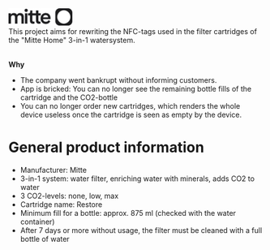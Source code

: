 <img src="https://github.com/Krangh1337/Mitte-Home/blob/main/images/mitte-logo.jpeg" width="25%" height="25%">
<br/>
This project aims for rewriting the NFC-tags used in the filter cartridges of the "Mitte Home" 3-in-1 watersystem.<br/><br/>
<p><b>Why</b></p>
<ul>
<li>The company went bankrupt without informing customers.</li>
<li>App is bricked: You can no longer see the remaining bottle fills of the cartridge and the CO2-bottle</li>
<li>You can no longer order new cartridges, which renders the whole device useless once the cartridge is seen as empty by the device.</li>
</ul>

# General product information
- Manufacturer: Mitte
- 3-in-1 system: water filter, enriching water with minerals, adds CO2 to water
- 3 CO2-levels: none, low, max
- Cartridge name: Restore
- Minimum fill for a bottle: approx. 875 ml (checked with the water container)
- After 7 days or more without usage, the filter must be cleaned with a full bottle of water
